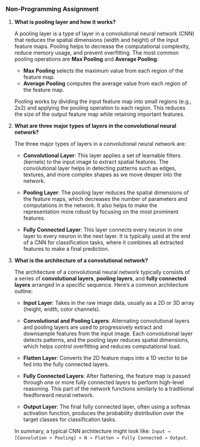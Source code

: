### Non-Programming Assignment

1. **What is pooling layer and how it works?**

   A pooling layer is a type of layer in a convolutional neural network (CNN) that reduces the spatial dimensions (width and height) of the input feature maps. Pooling helps to decrease the computational complexity, reduce memory usage, and prevent overfitting. The most common pooling operations are **Max Pooling** and **Average Pooling**:
   
   - **Max Pooling** selects the maximum value from each region of the feature map.
   - **Average Pooling** computes the average value from each region of the feature map.
   
   Pooling works by dividing the input feature map into small regions (e.g., 2x2) and applying the pooling operation to each region. This reduces the size of the output feature map while retaining important features.

2. **What are three major types of layers in the convolutional neural network?**

   The three major types of layers in a convolutional neural network are:
   
   - **Convolutional Layer**: This layer applies a set of learnable filters (kernels) to the input image to extract spatial features. The convolutional layer helps in detecting patterns such as edges, textures, and more complex shapes as we move deeper into the network.
   
   - **Pooling Layer**: The pooling layer reduces the spatial dimensions of the feature maps, which decreases the number of parameters and computations in the network. It also helps to make the representation more robust by focusing on the most prominent features.
   
   - **Fully Connected Layer**: This layer connects every neuron in one layer to every neuron in the next layer. It is typically used at the end of a CNN for classification tasks, where it combines all extracted features to make a final prediction.

3. **What is the architecture of a convolutional network?**

   The architecture of a convolutional neural network typically consists of a series of **convolutional layers**, **pooling layers**, and **fully connected layers** arranged in a specific sequence. Here’s a common architecture outline:

   - **Input Layer**: Takes in the raw image data, usually as a 2D or 3D array (height, width, color channels).
   
   - **Convolutional and Pooling Layers**: Alternating convolutional layers and pooling layers are used to progressively extract and downsample features from the input image. Each convolutional layer detects patterns, and the pooling layer reduces spatial dimensions, which helps control overfitting and reduces computational load.
   
   - **Flatten Layer**: Converts the 2D feature maps into a 1D vector to be fed into the fully connected layers.
   
   - **Fully Connected Layers**: After flattening, the feature map is passed through one or more fully connected layers to perform high-level reasoning. This part of the network functions similarly to a traditional feedforward neural network.
   
   - **Output Layer**: The final fully connected layer, often using a softmax activation function, produces the probability distribution over the target classes for classification tasks.
   
   In summary, a typical CNN architecture might look like: `Input → [Convolution + Pooling] × N → Flatten → Fully Connected → Output`.
